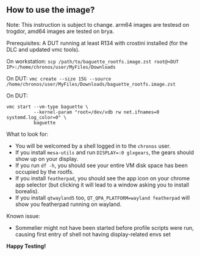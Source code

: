 ## How to use the image?

Note: This instruction is subject to change. arm64 images are testesd on trogdor, amd64 images are tested on brya.

Prerequisites: A DUT running at least R134 with crostini installed (for the DLC and updated vmc tools).

On workstation:
`scp /path/to/baguette_rootfs.image.zst root@<DUT IP>:/home/chronos/user/MyFiles/Downloads`

On DUT:
`vmc create --size 15G --source /home/chronos/user/MyFiles/Downloads/baguette_rootfs.image.zst`

On DUT:
```
vmc start --vm-type baguette \
          --kernel-param "root=/dev/vdb rw net.ifnames=0 systemd.log_color=0" \
          baguette
```

What to look for:

- You will be welcomed by a shell logged in to the `chronos` user.
- If you install `mesa-utils` and run `DISPLAY=:0 glxgears`, the gears should show up on your display.
- If you run `df -h`, you should see your entire VM disk space has been occupied by the rootfs.
- If you install `featherpad`, you should see the app icon on your chrome app selector (but clicking it will lead to a window asking you to install borealis).
- If you install `qtwayland5` too, `QT_QPA_PLATFORM=wayland featherpad` will show you featherpad running on wayland.

Known issue:

- Sommelier might not have been started before profile scripts were run, causing first entry of shell not having display-related envs set

**Happy Testing!**
